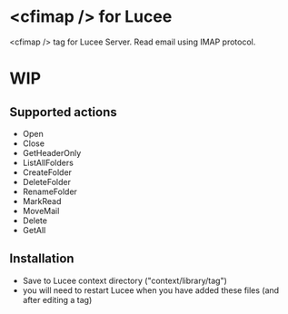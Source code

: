 # **\<cfimap /\> for Lucee**
\<cfimap /\> tag for Lucee Server. Read email using IMAP protocol.

# WIP
## Supported actions
- Open
- Close
- GetHeaderOnly
- ListAllFolders
- CreateFolder
- DeleteFolder
- RenameFolder
- MarkRead
- MoveMail
- Delete
- GetAll


## Installation
- Save to Lucee context directory ("context/library/tag")
- you will need to restart Lucee when you have added these files (and after editing a tag)
